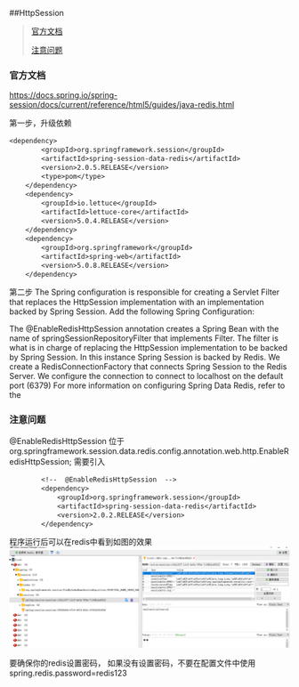 ##HttpSession


> [官方文档](#official_docs)
>
> [注意问题](#notes_faq)
>

### 官方文档<a name="official_docs"></a>
https://docs.spring.io/spring-session/docs/current/reference/html5/guides/java-redis.html  


第一步，升级依赖
```
<dependency>
		<groupId>org.springframework.session</groupId>
		<artifactId>spring-session-data-redis</artifactId>
		<version>2.0.5.RELEASE</version>
		<type>pom</type>
	</dependency>
	<dependency>
		<groupId>io.lettuce</groupId>
		<artifactId>lettuce-core</artifactId>
		<version>5.0.4.RELEASE</version>
	</dependency>
	<dependency>
		<groupId>org.springframework</groupId>
		<artifactId>spring-web</artifactId>
		<version>5.0.8.RELEASE</version>
	</dependency>
```

第二步
The Spring configuration is responsible for creating a Servlet Filter that replaces the HttpSession implementation with an implementation backed by Spring Session. Add the following Spring Configuration:

The @EnableRedisHttpSession annotation creates a Spring Bean with the name of springSessionRepositoryFilter that implements Filter. The filter is what is in charge of replacing the HttpSession implementation to be backed by Spring Session. In this instance Spring Session is backed by Redis.
	We create a RedisConnectionFactory that connects Spring Session to the Redis Server. We configure the connection to connect to localhost on the default port (6379) For more information on configuring Spring Data Redis, refer to the 
 
### 注意问题<a name="notes_faq"></a>
@EnableRedisHttpSession 位于org.springframework.session.data.redis.config.annotation.web.http.EnableRedisHttpSession; 
需要引入  
```
        <!--  @EnableRedisHttpSession  -->
        <dependency>
            <groupId>org.springframework.session</groupId>
            <artifactId>spring-session-data-redis</artifactId>
            <version>2.0.2.RELEASE</version>
        </dependency> 

```

程序运行后可以在redis中看到如图的效果  
![redis中的效果](./docs/redis_httpsession.png)


要确保你的redis设置密码， 如果没有设置密码，不要在配置文件中使用spring.redis.password=redis123


 

 
